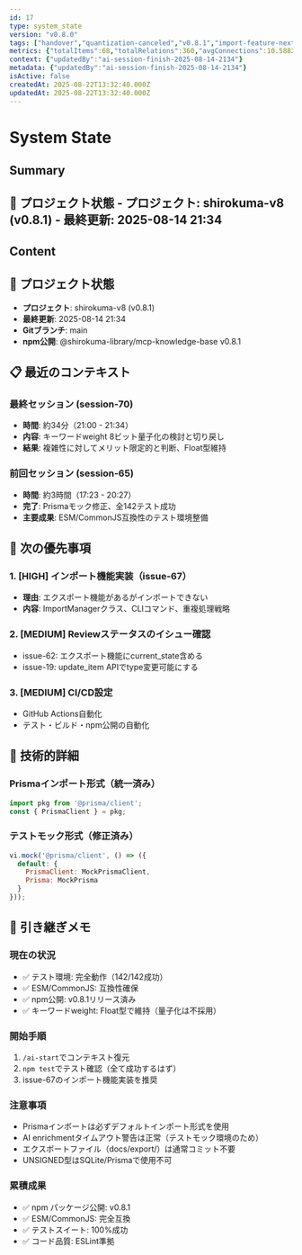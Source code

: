 ```yaml
---
id: 17
type: system_state
version: "v0.8.0"
tags: ["handover","quantization-canceled","v0.8.1","import-feature-next"]
metrics: {"totalItems":68,"totalRelations":360,"avgConnections":10.588235294117647,"maxConnections":30,"isolatedNodes":1,"timestamp":"2025-08-14T12:35:25.634Z"}
context: {"updatedBy":"ai-session-finish-2025-08-14-2134"}
metadata: {"updatedBy":"ai-session-finish-2025-08-14-2134"}
isActive: false
createdAt: 2025-08-22T13:32:40.000Z
updatedAt: 2025-08-22T13:32:40.000Z
---
```


# System State

## Summary

## 📍 プロジェクト状態 - **プロジェクト**: shirokuma-v8 (v0.8.1) - **最終更新**: 2025-08-14 21:34

## Content

## 📍 プロジェクト状態
- **プロジェクト**: shirokuma-v8 (v0.8.1)
- **最終更新**: 2025-08-14 21:34
- **Gitブランチ**: main
- **npm公開**: @shirokuma-library/mcp-knowledge-base v0.8.1

## 📋 最近のコンテキスト

### 最終セッション (session-70)
- **時間**: 約34分（21:00 - 21:34）
- **内容**: キーワードweight 8ビット量子化の検討と切り戻し
- **結果**: 複雑性に対してメリット限定的と判断、Float型維持

### 前回セッション (session-65)
- **時間**: 約3時間（17:23 - 20:27）
- **完了**: Prismaモック修正、全142テスト成功
- **主要成果**: ESM/CommonJS互換性のテスト環境整備

## 🎯 次の優先事項

### 1. [HIGH] インポート機能実装（issue-67）
- **理由**: エクスポート機能があるがインポートできない
- **内容**: ImportManagerクラス、CLIコマンド、重複処理戦略

### 2. [MEDIUM] Reviewステータスのイシュー確認
- issue-62: エクスポート機能にcurrent_state含める
- issue-19: update_item APIでtype変更可能にする

### 3. [MEDIUM] CI/CD設定
- GitHub Actions自動化
- テスト・ビルド・npm公開の自動化

## 🔧 技術的詳細

### Prismaインポート形式（統一済み）
```javascript
import pkg from '@prisma/client';
const { PrismaClient } = pkg;
```

### テストモック形式（修正済み）
```javascript
vi.mock('@prisma/client', () => ({
  default: {
    PrismaClient: MockPrismaClient,
    Prisma: MockPrisma
  }
}));
```

## 📝 引き継ぎメモ

### 現在の状況
- ✅ テスト環境: 完全動作（142/142成功）
- ✅ ESM/CommonJS: 互換性確保
- ✅ npm公開: v0.8.1リリース済み
- ✅ キーワードweight: Float型で維持（量子化は不採用）

### 開始手順
1. `/ai-start`でコンテキスト復元
2. `npm test`でテスト確認（全て成功するはず）
3. issue-67のインポート機能実装を推奨

### 注意事項
- Prismaインポートは必ずデフォルトインポート形式を使用
- AI enrichmentタイムアウト警告は正常（テストモック環境のため）
- エクスポートファイル（docs/export/）は通常コミット不要
- UNSIGNED型はSQLite/Prismaで使用不可

### 累積成果
- ✅ npm パッケージ公開: v0.8.1
- ✅ ESM/CommonJS: 完全互換
- ✅ テストスイート: 100%成功
- ✅ コード品質: ESLint準拠